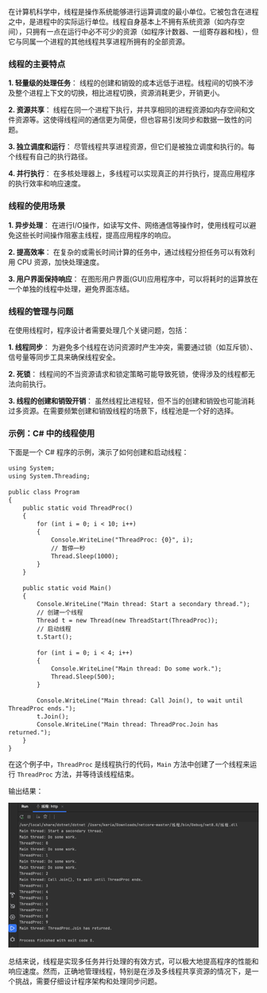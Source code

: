在计算机科学中，线程是操作系统能够进行运算调度的最小单位。它被包含在进程之中，是进程中的实际运行单位。线程自身基本上不拥有系统资源（如内存空间），只拥有一点在运行中必不可少的资源（如程序计数器、一组寄存器和栈），但它与同属一个进程的其他线程共享进程所拥有的全部资源。

### 线程的主要特点

**1. 轻量级的处理任务**： 线程的创建和销毁的成本远低于进程。线程间的切换不涉及整个进程上下文的切换，相比进程切换，资源消耗更少，开销更小。

**2. 资源共享**： 线程在同一个进程下执行，并共享相同的进程资源如内存空间和文件资源等。这使得线程间的通信更为简便，但也容易引发同步和数据一致性的问题。

**3. 独立调度和运行**： 尽管线程共享进程资源，但它们是被独立调度和执行的。每个线程有自己的执行路径。

**4. 并行执行**： 在多核处理器上，多线程可以实现真正的并行执行，提高应用程序的执行效率和响应速度。

### 线程的使用场景

**1. 异步处理**： 在进行I/O操作，如读写文件、网络通信等操作时，使用线程可以避免这些长时间操作阻塞主线程，提高应用程序的响应。

**2. 提高效率**： 在复杂的或需长时间计算的任务中，通过线程分担任务可以有效利用 CPU 资源，加快处理速度。

**3. 用户界面保持响应**： 在图形用户界面(GUI)应用程序中，可以将耗时的运算放在一个单独的线程中处理，避免界面冻结。

### 线程的管理与问题

在使用线程时，程序设计者需要处理几个关键问题，包括：

**1. 线程同步**： 为避免多个线程在访问资源时产生冲突，需要通过锁（如互斥锁）、信号量等同步工具来确保线程安全。

**2. 死锁**： 线程间的不当资源请求和锁定策略可能导致死锁，使得涉及的线程都无法向前执行。

**3. 线程的创建和销毁开销**： 虽然线程比进程轻，但不当的创建和销毁也可能消耗过多资源。在需要频繁创建和销毁线程的场景下，线程池是一个好的选择。

### 示例：C# 中的线程使用

下面是一个 C# 程序的示例，演示了如何创建和启动线程：

```
using System;
using System.Threading;

public class Program
{
    public static void ThreadProc()
    {
        for (int i = 0; i < 10; i++)
        {
            Console.WriteLine("ThreadProc: {0}", i);
            // 暂停一秒
            Thread.Sleep(1000);
        }
    }

    public static void Main()
    {
        Console.WriteLine("Main thread: Start a secondary thread.");
        // 创建一个线程
        Thread t = new Thread(new ThreadStart(ThreadProc));
        // 启动线程
        t.Start();

        for (int i = 0; i < 4; i++)
        {
            Console.WriteLine("Main thread: Do some work.");
            Thread.Sleep(500);
        }

        Console.WriteLine("Main thread: Call Join(), to wait until ThreadProc ends.");
        t.Join();
        Console.WriteLine("Main thread: ThreadProc.Join has returned.");
    }
}
```

在这个例子中，`ThreadProc` 是线程执行的代码，`Main` 方法中创建了一个线程来运行 `ThreadProc` 方法，并等待该线程结束。

输出结果：

![image-20240410101142006](assets/image-20240410101142006.png)

总结来说，线程是实现多任务并行处理的有效方式，可以极大地提高程序的性能和响应速度。然而，正确地管理线程，特别是在涉及多线程共享资源的情况下，是一个挑战，需要仔细设计程序架构和处理同步问题。